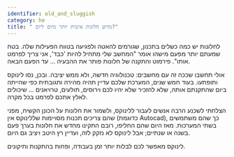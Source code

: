 ```yaml
---
identifier: old_and_sluggish
category: he
title: " מדוע חלונות איטית יותר מיום ליום?"
---
```


לחלונות יש כמה כשלים בתכנון, שגורמים להאטה ולפגיעה בטווח הפעילות שלה. בטח שמעתם יותר מפעם מישהו אומר "המחשב שלי מתחיל להיות 'כבד', אני צריך לפרמט אותו". פירמוט והתקנה של חלונות פותר את ההבעיה ... עד הפעם הבאה.

אולי תחשבו שככה זה עם מחשבים: טכנולוגיה חדשה, ולא ממש יציבה. ובכן, נסו לינוקס ותופתעו. בעוד חמש שנים, המערכת שלכם עדיין תהיה מהירה ותגובתית כפי שהייתה ביום שהתקנתם אותה, שלא להזכיר שלא יהיו לכם וירוסים, תולעים, טרויאנים ... שיכולים לאלץ אתכם לפרמט בכל מקרה.

הצלחתי לשכנע הרבה אנשים לעבור ללינוקס, ולשמור את חלונות על הכונן הקשיח, מפני שהם צריכים תכנות מסויימות שללינוקס אין (כדוגמת Autocad), כך שהם משתמשים בשתי המערכות.  מאז היום שהם החליפו, רובם התקינו מחדש את חלונות בערך פעם בשנה או שנתיים; אבל לינוקס לא נזקק לזה, ועדיין רץ היטב ויציב גם היום.

לינוקס מאפשר לכם לבלות יותר זמן בעבודה, ופחות בהתקנות ותיקונים.





